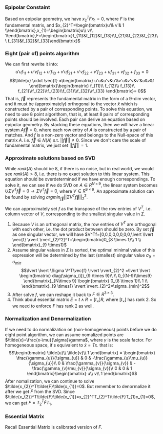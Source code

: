 ### Epipolar Constaint
Based on epipolar geometry, we have $x_{2}^TFx_{1}=0$, where $F$ is the fundamental matrix, and 
$x_{2}^T=\begin{bmatrix}u'& v'& 1 \\\end{bmatrix},x_{1}=\begin{bmatrix}u\\ v\\ 1\end{bmatrix},F=\begin{bmatrix}f_{11}&f_{12}&f_{13}\\f_{21}&f_{22}&f_{23}\\ f_{31}&f_{32}&f_{33}\end{bmatrix}$
### Eight (pair of) points algorithm
We can first rewrite it into:
$$u'uf_{11}+u'vf_{12}+u'f_{13}+v'uf_{21}+v'vf_{22}+v'f_{23}+uf_{31}+vf_{32}+f_{33}=0$$
$$\tilde{x} \cdot \vec{f} =\begin{bmatrix}
u'u&u'v&u'&v'u&v'v&v'&u&v&1
\end{bmatrix}\begin{bmatrix}
f_{11}\\ f_{12}\\ f_{13}\\ f_{21}\\f_{22}\\f_{23}\\f_{31}\\f_{32}\\f_{33}
\end{bmatrix}= 0$$
That is, $\vec{f}$ represents the fundamental matrix in the form of a 9-dim vector, and it must be (approximately) orthogonal to the vector $\tilde{x}$ which is constructed by a pair of corresponding points. 
To solve this equation, we need to use 8 point algorithom, that is, at least 8 pairs of corresponding points should be involved. Each pair can derive an equation based on epipolar geometry. By stacking these equations, then we will have a linear system $A\vec{f}=0$, where each row entry of $A$ is constructed by a pair of matches. And $f$ is a non-zero vector and belongs to the Null-space of this matrix $A$. i.e. $\vec{f} \in N(A)$ s.t. $\lvert \lvert \vec{f} \rvert \rvert\neq 0$. Since we don't care the scale of fundamental matrix, we just set $\lvert \lvert \vec{f} \rvert \rvert=1$.

### Approximate solutions based on SVD
While $rank(A)$ should be 8, if there is no noise, but in real world, we would see $rank(A)>8$, i.e. there is no exact solution to this linear system.
This equation should be overdetermined if we have enough correspondings. To solve it, we can see if we do SVD on $A \in R^{N\times9}$, the linear system becomes $U\Sigma V^T\vec{f}=0 \to \Sigma V^T\vec{f}=0$, where $V \in R^{9 \times 9}$. An approximate solution can be found by solving $argmin_{\vec{f}}\lvert \lvert \Sigma V^T\vec{f} \rvert \rvert_{2}^2$.

We can approximately set $f$ as the transpose of the row entries of $V^T$, i.e. column vector of $V$, corresponding to the smallest singular value in $\Sigma$. 
1. Because $V$ is an orthogonal matrix, the row entries of $V^T$ are orthogonal with each other, i.e. the dot product between should be zero. By set $\vec{f}$ as one singular vector, we will have $V^Tf=[0,0,0,0,0,0,0,0,\lvert \lvert \vec{f} \rvert \rvert_{2}^2]^T=\begin{bmatrix}0_{8 \times 1}\\ 1 \\ \end{bmatrix}_{9 \times1}$
2. Assume singular values in $\Sigma$ is sorted, the optimal minimal value of this expression will be determined by the last (smallest) singular value $\sigma_{9}=\sigma_{min}$. 
$$\lvert \lvert \Sigma V^T\vec{f} \rvert  \rvert_{2}^2 =\lvert \lvert  \begin{bmatrix}
diag(\sigma_{i})_{9 \times 9}\\  \\
0_{(N-9)\times9}
\end{bmatrix}_{N\times 9}
\begin{bmatrix}
0_{8 \times 1}\\ 
1 \\ 
\end{bmatrix}_{9 \times1} \rvert  \rvert_{2}^2=\sigma_{min}^2$$
3. After solve $f$, we can reshape it back to $F\in R^{3 \times3}$.
4. Think about essential matrix $E=t\wedge R=[t_{\times}]R$, where $[t_{\times}]$ has rank 2. So we need to enforce $F$ has rank 2 as well.

### Normalization and Denormalization
If we need to do normalization on (non-homogeneous) points before we do eight point algorithm, we can assume nomalized points are $\tilde{x}=\frac{x-\mu}{\sigma}\gamma$, where $\gamma$ is the scale factor.
For homogeneous space, it's equivalent to $\tilde{x}=Tx$. that is:
$$\begin{bmatrix}
\tilde{u}\\ 
\tilde{v}\\ 
1
\end{bmatrix} = \begin{bmatrix}
\frac{\gamma_{u}}{\sigma_{u}} & 0 & -\frac{\gamma_{u}\mu_{u}}{\sigma_{u}}\\ 
0 & \frac{\gamma_{v}}{\sigma_{v}} & -\frac{\gamma_{v}\mu_{v}}{\sigma_{v}}\\ 
0 & 0 & 1
\end{bmatrix}\begin{bmatrix}
u\\ 
v\\ 
1
\end{bmatrix}$$
After nomalization, we can continue to solve $\tilde{x_{2}}^T\tilde{F}\tilde{x_{1}}=0$. But remember to denormalize it after we get $\tilde{F}$ from the SVD. Since $\tilde{x_{2}}^T\tilde{F}\tilde{x_{1}}=x_{2}^TT_{2}^T\tilde{F}T_{1}x_{1}=0$, we can get $F=T_{2}^T\tilde{F}T_{1}$.

### Essential Matrix
Recall Essential Matrix is calibrated version of $F$.
